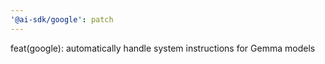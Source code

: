 ```yaml
---
'@ai-sdk/google': patch
---
```


feat(google): automatically handle system instructions for Gemma models
